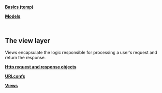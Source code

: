 **[Basics (temp)](https://github.com/SethTucker/python-notes/blob/master/django/basics-temp.md)**  

**[Models](https://github.com/SethTucker/python-notes/blob/master/django/models.md)**  

<br>

## The view layer
Views encapsulate the logic responsible for processing a user’s request and return the response.

**[Http request and response objects](https://github.com/SethTucker/python-notes/blob/master/django/http-objects.md)**

**[URLconfs](https://github.com/SethTucker/python-notes/blob/master/django/idk.md)**

**[Views](https://github.com/SethTucker/python-notes/blob/master/django/views.md)**
